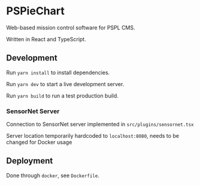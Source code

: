 # PSPieChart

Web-based mission control software for PSPL CMS.

Written in React and TypeScript.

## Development

Run `yarn install` to install dependencies.

Run `yarn dev` to start a live development server.

Run `yarn build` to run a test production build.

### SensorNet Server

Connection to SensorNet server implemented in `src/plugins/sensornet.tsx`

Server location temporarily hardcoded to `localhost:8080`, needs to be changed for Docker usage

## Deployment

Done through `docker`, see `Dockerfile`.
